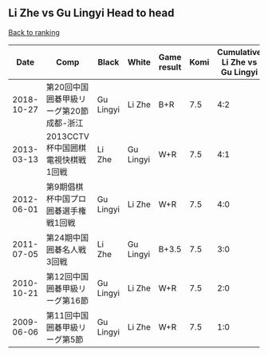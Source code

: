 ## Li Zhe vs Gu Lingyi Head to head

[Back to ranking](../../index.md)




| **Date** | **Comp** | **Black** | **White** | **Game result** | **Komi** | **Cumulative Li Zhe vs Gu Lingyi** | **Li Zhe streak** | **Gu Lingyi streak** | 
| --- | --- | --- | --- | --- | --- | --- | --- | --- |
| 2018-10-27 | 第20回中国囲碁甲級リーグ第20節成都-浙江 | Gu Lingyi | Li Zhe | B+R | 7.5 | 4:2 | 0 | 2 | 
| 2013-03-13 | 2013CCTV杯中国囲棋電視快棋戦1回戦 | Li Zhe | Gu Lingyi | W+R | 7.5 | 4:1 | 0 | 1 | 
| 2012-06-01 | 第9期倡棋杯中国プロ囲碁選手権戦1回戦 | Gu Lingyi | Li Zhe | W+R | 7.5 | 4:0 | 4 | 0 | 
| 2011-07-05 | 第24期中国囲碁名人戦3回戦 | Li Zhe | Gu Lingyi | B+3.5 | 7.5 | 3:0 | 3 | 0 | 
| 2010-10-21 | 第12回中国囲碁甲級リーグ第16節 | Gu Lingyi | Li Zhe | W+R | 7.5 | 2:0 | 2 | 0 | 
| 2009-06-06 | 第11回中国囲碁甲級リーグ第5節 | Gu Lingyi | Li Zhe | W+R | 7.5 | 1:0 | 1 | 0 |




